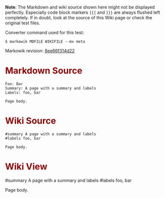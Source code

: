 **Note**: The Markdown and wiki source shown here might not be displayed
perfectly. Especially code block markers `{{{` and `}}}` are always flushed
left completely. If in doubt, look at the source of this Wiki page or check the
original test files.

Converter command used for this test:

```
$ markowik MDFILE WIKIFILE --mx meta
```

Markowik revision: [8ee66f314d22](http://code.google.com/p/markowik/source/browse/?r=8ee66f314d22)

# <font color='darkred'>Markdown Source</font> #

```
Foo: Bar
Summary: A page with a summary and labels
Labels: foo, bar

Page body.
```

# <font color='darkred'>Wiki Source</font> #

```
#summary A page with a summary and labels
#labels foo, bar

Page body.
```

# <font color='darkred'>Wiki View</font> #

#summary A page with a summary and labels
#labels foo, bar

Page body.